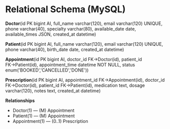 # Relational Schema (MySQL)

**Doctor**(id PK bigint AI, full_name varchar(120), email varchar(120) UNIQUE,
phone varchar(40), specialty varchar(80), available_date date,
available_times JSON, created_at datetime)

**Patient**(id PK bigint AI, full_name varchar(120), email varchar(120) UNIQUE,
phone varchar(40), birth_date date, created_at datetime)

**Appointment**(id PK bigint AI, doctor_id FK→Doctor(id), patient_id FK→Patient(id),
appointment_time datetime NOT NULL, status enum('BOOKED','CANCELLED','DONE'))

**Prescription**(id PK bigint AI, appointment_id FK→Appointment(id),
doctor_id FK→Doctor(id), patient_id FK→Patient(id),
medication text, dosage varchar(120), notes text, created_at datetime)

**Relationships**
- Doctor(1) — (M) Appointment
- Patient(1) — (M) Appointment
- Appointment(1) — (0..1) Prescription
